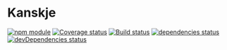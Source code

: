 # Kanskje

[![npm module](https://badge.fury.io/js/kanskje.svg)](https://www.npmjs.org/package/kanskje)
[![Coverage status](https://coveralls.io/repos/github/christianhg/kanskje/badge.svg?branch=master)](https://coveralls.io/github/christianhg/kanskje?branch=master)
[![Build status](https://travis-ci.org/christianhg/kanskje.svg?branch=master)](https://travis-ci.org/christianhg/kanskje)
[![dependencies status](https://david-dm.org/christianhg/kanskje.svg)](https://david-dm.org/christianhg/kanskje)
[![devDependencies status](https://david-dm.org/christianhg/kanskje/dev-status.svg)](https://david-dm.org/christianhg/kanskje?type=dev)
